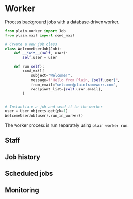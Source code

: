 <!-- This file is compiled from plain-worker/plain/worker/README.md. Do not edit this file directly. -->

# Worker

Process background jobs with a database-driven worker.

```python
from plain.worker import Job
from plain.mail import send_mail

# Create a new job class
class WelcomeUserJob(Job):
    def __init__(self, user):
        self.user = user

    def run(self):
        send_mail(
            subject="Welcome!",
            message=f"Hello from Plain, {self.user}",
            from_email="welcome@plainframework.com",
            recipient_list=[self.user.email],
        )


# Instantiate a job and send it to the worker
user = User.objects.get(pk=1)
WelcomeUserJob(user).run_in_worker()
```

The worker process is run separately using `plain worker run`.

## Staff

## Job history

## Scheduled jobs

## Monitoring
